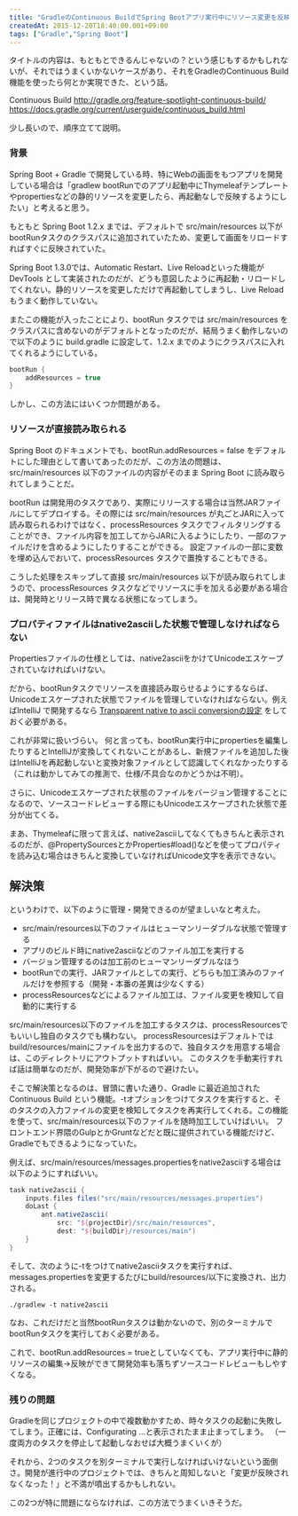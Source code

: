 ```yaml
---
title: "GradleのContinuous BuildでSpring Bootアプリ実行中にリソース変更を反映する"
createdAt: 2015-12-20T18:40:00.001+09:00
tags: ["Gradle","Spring Boot"]
---
```

タイトルの内容は、もともとできるんじゃないの？という感じもするかもしれないが、それではうまくいかないケースがあり、それをGradleのContinuous Build機能を使ったら何とか実現できた、という話。

Continuous Build
http://gradle.org/feature-spotlight-continuous-build/
https://docs.gradle.org/current/userguide/continuous_build.html

少し長いので、順序立てて説明。
<!--more-->

### 背景

Spring Boot + Gradle で開発している時、特にWebの画面をもつアプリを開発している場合は「gradlew bootRunでのアプリ起動中にThymeleafテンプレートやpropertiesなどの静的リソースを変更したら、再起動なしで反映するようにしたい」と考えると思う。

もともと Spring Boot 1.2.x までは、デフォルトで src/main/resources 以下がbootRunタスクのクラスパスに追加されていたため、変更して画面をリロードすればすぐに反映されていた。

Spring Boot 1.3.0では、Automatic Restart、Live Reloadといった機能が DevTools として実装されたのだが、どうも意図したように再起動・リロードしてくれない。静的リソースを変更しただけで再起動してしまうし、Live Reload もうまく動作していない。

またこの機能が入ったことにより、bootRun タスクでは src/main/resources をクラスパスに含めないのがデフォルトとなったのだが、結局うまく動作しないので以下のように build.gradle に設定して、1.2.x までのようにクラスパスに入れてくれるようにしている。

```groovy
bootRun {
    addResources = true
}
```

しかし、この方法にはいくつか問題がある。

### リソースが直接読み取られる

Spring Boot のドキュメントでも、bootRun.addResources = false をデフォルトにした理由として書いてあったのだが、この方法の問題は、 src/main/resources 以下のファイルの内容がそのまま Spring Boot に読み取られてしまうことだ。

bootRun は開発用のタスクであり、実際にリリースする場合は当然JARファイルにしてデプロイする。その際には src/main/resources が丸ごとJARに入って読み取られるわけではなく、processResources タスクでフィルタリングすることができ、ファイル内容を加工してからJARに入るようにしたり、一部のファイルだけを含めるようにしたりすることができる。
設定ファイルの一部に変数を埋め込んでおいて、processResources タスクで置換することもできる。

こうした処理をスキップして直接 src/main/resources 以下が読み取られてしまうので、processResources タスクなどでリソースに手を加える必要がある場合は、開発時とリリース時で異なる状態になってしまう。

### プロパティファイルはnative2asciiした状態で管理しなければならない

Propertiesファイルの仕様としては、native2asciiをかけてUnicodeエスケープされていなければいけない。

だから、bootRunタスクでリソースを直接読み取らせるようにするならば、Unicodeエスケープされた状態でファイルを管理していなければならない。例えばIntelliJ で開発するなら [Transparent native to ascii conversionの設定](https://www.jetbrains.com/idea/help/configuring-encoding-for-properties-files.html) をしておく必要がある。

これが非常に扱いづらい。
何と言っても、bootRun実行中にpropertiesを編集したりするとIntelliJが変換してくれないことがあるし、新規ファイルを追加した後はIntelliJを再起動しないと変換対象ファイルとして認識してくれなかったりする（これは動かしてみての推測で、仕様/不具合なのかどうかは不明）。

さらに、Unicodeエスケープされた状態のファイルをバージョン管理することになるので、ソースコードレビューする際にもUnicodeエスケープされた状態で差分が出てくる。

まあ、Thymeleafに限って言えば、native2asciiしてなくてもきちんと表示されるのだが、@PropertySourcesとかProperties#load()などを使ってプロパティを読み込む場合はきちんと変換していなければUnicode文字を表示できない。

## 解決策

というわけで、以下のように管理・開発できるのが望ましいなと考えた。

* src/main/resources以下のファイルはヒューマンリーダブルな状態で管理する
* アプリのビルド時にnative2asciiなどのファイル加工を実行する
* バージョン管理するのは加工前のヒューマンリーダブルなほう
* bootRunでの実行、JARファイルとしての実行、どちらも加工済みのファイルだけを参照する（開発・本番の差異は少なくする）
* processResourcesなどによるファイル加工は、ファイル変更を検知して自動的に実行する

src/main/resources以下のファイルを加工するタスクは、processResourcesでもいいし独自のタスクでも構わない。
processResourcesはデフォルトではbuild/resources/mainにファイルを出力するので、独自タスクを用意する場合は、このディレクトリにアウトプットすればいい。
このタスクを手動実行すれば話は簡単なのだが、開発効率が下がるので避けたい。

そこで解決策となるのは、冒頭に書いた通り、Gradle に最近追加された Continuous Build という機能。-tオプションをつけてタスクを実行すると、そのタスクの入力ファイルの変更を検知してタスクを再実行してくれる。この機能を使って、src/main/resources以下のファイルを随時加工していけばいい。
フロントエンド界隈のGulpとかGruntなどだと既に提供されている機能だけど、Gradleでもできるようになっていた。

例えば、src/main/resources/messages.propertiesをnative2asciiする場合は以下のようにすればいい。

```groovy
task native2ascii {
    inputs.files files("src/main/resources/messages.properties")
    doLast {
        ant.native2ascii(
            src: "${projectDir}/src/main/resources",
            dest: "${buildDir}/resources/main")
    }
}
```

そして、次のように-tをつけてnative2asciiタスクを実行すれば、messages.propertiesを変更するたびにbuild/resources/以下に変換され、出力される。

```
./gradlew -t native2ascii
```

なお、これだけだと当然bootRunタスクは動かないので、別のターミナルでbootRunタスクを実行しておく必要がある。

これで、bootRun.addResources = trueとしていなくても、アプリ実行中に静的リソースの編集→反映ができて開発効率も落ちずソースコードレビューもしやすくなる。

### 残りの問題

Gradleを同じプロジェクトの中で複数動かすため、時々タスクの起動に失敗してしまう。正確には、Configurating ...と表示されたまま止まってしまう。
（一度両方のタスクを停止して起動しなおせば大概うまくいくが）

それから、2つのタスクを別ターミナルで実行しなければいけないという面倒さ。開発が進行中のプロジェクトでは、きちんと周知しないと「変更が反映されなくなった！」と不満が噴出するかもしれない。

この2つが特に問題にならなければ、この方法でうまくいきそうだ。
